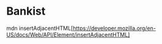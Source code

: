 # Bankist

mdn insertAdjacentHTML[https://developer.mozilla.org/en-US/docs/Web/API/Element/insertAdjacentHTML]
